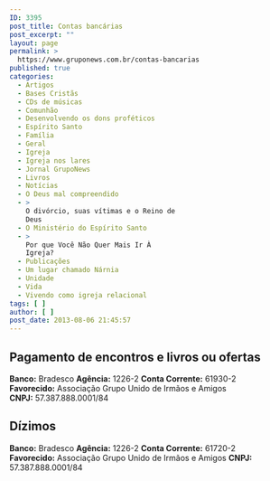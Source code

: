 ```yaml
---
ID: 3395
post_title: Contas bancárias
post_excerpt: ""
layout: page
permalink: >
  https://www.gruponews.com.br/contas-bancarias
published: true
categories:
  - Artigos
  - Bases Cristãs
  - CDs de músicas
  - Comunhão
  - Desenvolvendo os dons proféticos
  - Espírito Santo
  - Família
  - Geral
  - Igreja
  - Igreja nos lares
  - Jornal GrupoNews
  - Livros
  - Notícias
  - O Deus mal compreendido
  - >
    O divórcio, suas vítimas e o Reino de
    Deus
  - O Ministério do Espírito Santo
  - >
    Por que Você Não Quer Mais Ir À
    Igreja?
  - Publicações
  - Um lugar chamado Nárnia
  - Unidade
  - Vida
  - Vivendo como igreja relacional
tags: [ ]
author: [ ]
post_date: 2013-08-06 21:45:57
---
```

<h2>Pagamento de encontros e livros ou ofertas</h2>
<strong>Banco:</strong> Bradesco
<strong>Agência:</strong> 1226-2
<strong>Conta Corrente:</strong> 61930-2
<strong>Favorecido:</strong> Associação Grupo Unido de Irmãos e Amigos
<strong>CNPJ:</strong> 57.387.888.0001/84

<h2>Dízimos</h2>
<strong>Banco:</strong> Bradesco
<strong>Agência:</strong> 1226-2
<strong>Conta Corrente:</strong> 61720-2
<strong>Favorecido:</strong> Associação Grupo Unido de Irmãos e Amigos
<strong>CNPJ:</strong> 57.387.888.0001/84